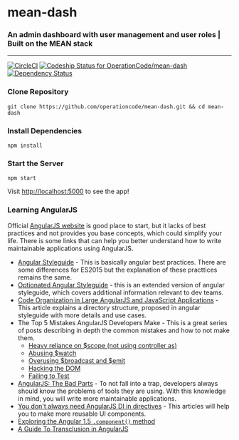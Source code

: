 # mean-dash
### An admin dashboard with user management and user roles | Built on the MEAN stack
-----
[![CircleCI](https://circleci.com/gh/OperationCode/mean-dash.svg?style=svg&circle-token=036f5785d1406e7ac8b90abf3107244ce3a778fa)](https://circleci.com/gh/OperationCode/mean-dash)
[![Codeship Status for OperationCode/mean-dash](https://app.codeship.com/projects/448797e0-f2fc-0134-fad2-66135ababc06/status?branch=master)](https://app.codeship.com/projects/209859)
[![Dependency Status](https://www.versioneye.com/user/projects/58e5fa5226a5bb0052203058/badge.svg?style=flat-square)](https://www.versioneye.com/user/projects/58e5fa5226a5bb0052203058)

### Clone Repository
```
git clone https://github.com/operationcode/mean-dash.git && cd mean-dash
```
### Install Dependencies
```
npm install
```
### Start the Server
```
npm start
```
Visit [http://localhost:5000](http://localhost:5000) to see the app!

### Learning AngularJS

Official [AngularJS website](http://angularjs.org/) is good place to start, but it lacks of best practices and not provides you base concepts, which could simplify your life. There is some links that can help you better understand how to write maintainable applications using AngularJS.

 - [Angular Styleguide](https://github.com/johnpapa/angular-styleguide) - This is basically angular best practices. There are some differences for ES2015 but the explanation of these practtices remains the same.
 - [Optionated Angular Styleguide](https://github.com/toddmotto/angular-styleguide) - this is an extended version of angular styleguide, which covers additional information relevant to dev teams.
 - [Code Organization in Large AngularJS and JavaScript Applications](http://cliffmeyers.com/blog/2013/4/21/code-organization-angularjs-javascript) - This article explains a directory structure, proposed in angular styleguide with more details and use cases.
 - The Top 5 Mistakes AngularJS Developers Make - This is a great series of posts describing in depth the common mistakes and how to not make them.
   - [Heavy reliance on $scope (not using controller as) ](http://csharperimage.jeremylikness.com/2014/11/the-top-5-mistakes-angularjs-developers.html)
   - [Abusing $watch](http://csharperimage.jeremylikness.com/2014/11/the-top-5-mistakes-angularjs-developers_28.html)
   - [Overusing $broadcast and $emit](http://csharperimage.jeremylikness.com/2014/12/the-top-5-mistakes-angularjs-developers.html)
   - [Hacking the DOM](http://csharperimage.jeremylikness.com/2014/12/the-top-5-mistakes-angularjs-developers_13.html)
   - [Failing to Test](http://csharperimage.jeremylikness.com/2014/12/the-top-5-mistakes-angularjs-developers_28.html)
 - [AngularJS: The Bad Parts](http://larseidnes.com/2014/11/05/angularjs-the-bad-parts/) - To not fall into a trap, developers always should know the problems of tools they are using. With this knowledge in mind, you will write more maintainable applications.
 - [You don't always need AngularJS DI in directives](http://michalostruszka.pl/blog/2015/01/18/angular-directives-di/) - This articles will help you to make more reusable UI components.
 - [Exploring the Angular 1.5 `.component()` method](https://toddmotto.com/exploring-the-angular-1-5-component-method/)
 - [A Guide To Transclusion in AngularJS](http://teropa.info/blog/2015/06/09/transclusion.html)
